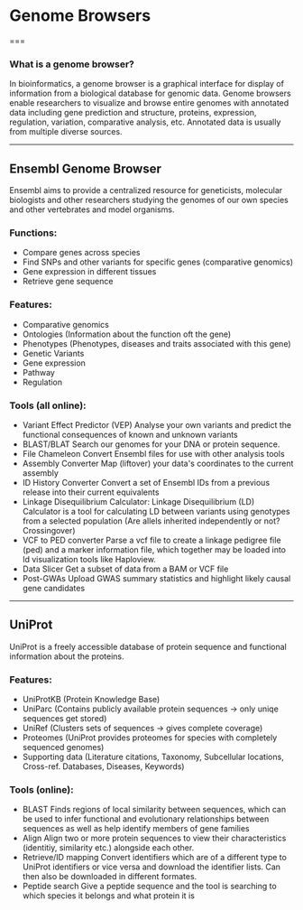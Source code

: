 # Genome Browsers
===

### What is a genome browser?
In bioinformatics, a genome browser is a graphical interface for display of information from a biological database for genomic data. Genome browsers enable researchers to visualize and browse entire genomes with annotated data including gene prediction and structure, proteins, expression, regulation, variation, comparative analysis, etc. Annotated data is usually from multiple diverse sources.

---
## Ensembl Genome Browser 
Ensembl aims to provide a centralized resource for geneticists, molecular biologists and other researchers studying the genomes of our own species and other vertebrates and model organisms. 

### Functions:
* Compare genes across species
* Find SNPs and other variants for specific genes (comparative genomics)
* Gene expression in different tissues
* Retrieve gene sequence

### Features:
* Comparative genomics
*	Ontologies (Information about the function oft the gene)
* Phenotypes (Phenotypes, diseases and traits associated with this gene)
* Genetic Variants
* Gene expression
* Pathway
* Regulation

### Tools (all online):
* Variant Effect Predictor (VEP)
  Analyse your own variants and predict the functional consequences of known and unknown variants
* BLAST/BLAT
  Search our genomes for your DNA or protein sequence.
* File Chameleon
  Convert Ensembl files for use with other analysis tools
*   Assembly Converter
    Map (liftover) your data's coordinates to the current assembly
* ID History Converter
  Convert a set of Ensembl IDs from a previous release into their current equivalents
*	Linkage Disequilibrium Calculator:
  Linkage Disequilibrium (LD) Calculator is a tool for calculating LD between variants using genotypes from a  selected population (Are allels inherited independently or not? Crossingover)
* VCF to PED converter
  Parse a vcf file to create a linkage pedigree file (ped) and a marker information file, which together may be loaded into ld visualization tools like Haploview.
*	Data Slicer
  Get a subset of data from a BAM or VCF file
*	Post-GWAs
  Upload GWAS summary statistics and highlight likely causal gene candidates

---
## UniProt
UniProt is a freely accessible database of protein sequence and functional information about the proteins.

### Features:
*	UniProtKB (Protein Knowledge Base)
*	UniParc (Contains publicly available protein sequences → only uniqe sequences get stored)
*	UniRef (Clusters sets of sequences → gives complete coverage)
*	Proteomes (UniProt provides proteomes for species with completely sequenced genomes)
*	Supporting data (Literature citations, Taxonomy, Subcellular locations, Cross-ref. Databases, Diseases, Keywords)

### Tools (online):
*	BLAST
  Finds regions of local similarity between sequences, which can be used to infer functional and evolutionary relationships between sequences as well as help identify members of gene families
*	Align
  Align two or more protein sequences to view their characteristics (identitiy, similarity etc.) alongside each other.
*	Retrieve/ID mapping
  Convert identifiers which are of a different type to UniProt identifiers or vice versa and download the identifier lists. Can then also be downloaded in different formates.
*	Peptide search
  Give a peptide sequence and the tool is searching to which species it belongs and what protein it is
